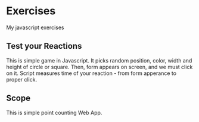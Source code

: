 # Exercises
My javascript exercises
## Test your Reactions
This is simple game in Javascript. It picks random position, color, width and height of circle or square. Then, form appears on screen, and we must click on it. Script measures time of your reaction - from form apperance to proper click.
## Scope 
This is simple point counting Web App.
